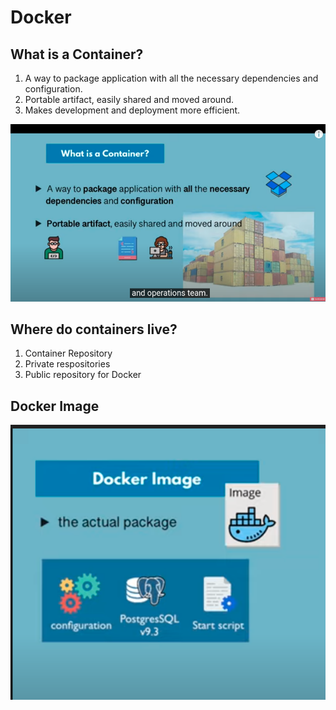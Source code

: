 # Docker

## What is a Container?
1. A way to package application with all the necessary dependencies and configuration.
2. Portable artifact, easily shared and moved around.
3. Makes development and deployment more efficient.

![docker](/images/whatiscontainer.png)

## Where do containers live?
1. Container Repository
2. Private respositories
3. Public repository for Docker


## Docker Image
![dockerimage](/images/dockerimage.png)